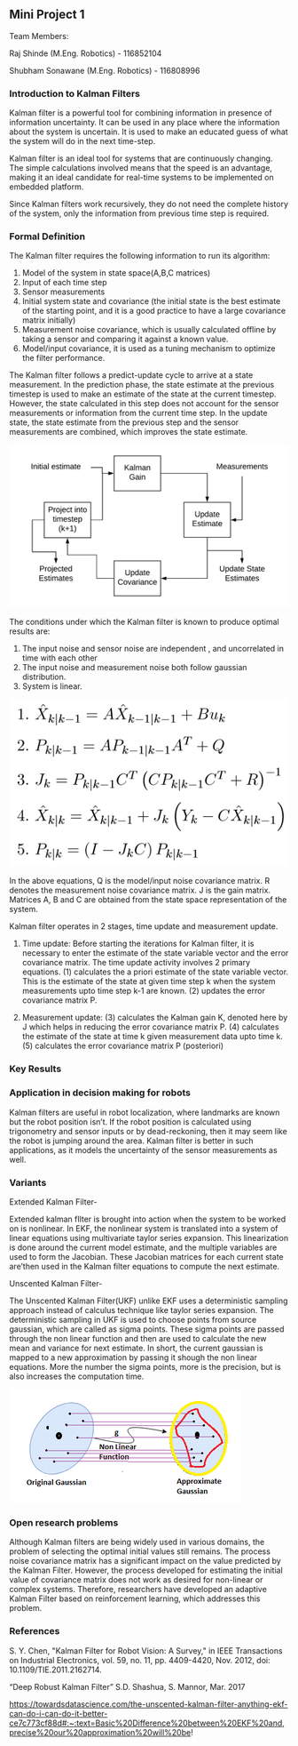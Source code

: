 ## Mini Project 1

Team Members:

Raj Shinde (M.Eng. Robotics) - 116852104

Shubham Sonawane (M.Eng. Robotics) - 116808996

### Introduction to Kalman Filters

Kalman filter is a powerful tool for combining information in presence of information uncertainty. It can be used in any place where the information about the system is uncertain. It is used to make an educated guess of what the system will do in the next time-step.

Kalman filter is an ideal tool for systems that are continuously changing. The simple calculations involved means that the speed is an advantage, making it an ideal candidate for real-time systems to be implemented on embedded platform.  

Since Kalman filters work recursively, they do not need the complete history of the system, only the information from previous time step is required. 

### Formal Definition

The Kalman filter requires the following information to run its algorithm:

1.	Model of the system in state space(A,B,C matrices)
2.	Input of each time step
3.	Sensor measurements
4.	Initial system state and covariance (the initial state is the best estimate of the starting point, and it is a good practice to have a large covariance matrix initially)
5.	Measurement noise covariance, which is usually calculated offline by taking a sensor and comparing it against a known value. 
6.	Model/input covariance, it is used as a tuning mechanism to optimize the filter performance. 

The Kalman filter follows a predict-update cycle to arrive at a state measurement. In the prediction phase, the state estimate at the previous timestep is used to make an estimate of the state at the current timestep. However, the state calculated in this step does not account for the sensor measurements or information from the current time step. In the update state, the state estimate from the previous step and the sensor measurements are combined, which improves the state estimate. 

![BlockDiagram](img/BlockDiagram.png)

The conditions under which the Kalman filter is known to produce optimal results are:
1.	The input noise and sensor noise are independent , and uncorrelated in time with each other
2.	The input noise and measurement noise both follow gaussian distribution. 
3.	System is linear.

![Equations](img/equations.PNG)

In the above equations, Q is the model/input noise covariance matrix. R denotes the measurement noise covariance matrix. J is the gain matrix. Matrices A, B and C are 
obtained from the state space representation of the system. 

Kalman filter operates in 2 stages, time update and measurement update. 

1.	Time update: Before starting the iterations for Kalman filter, it is necessary to enter the estimate of the state variable vector and the error covariance matrix. The time update activity involves 2 primary equations. (1) calculates the a priori estimate of the state variable vector. This is the estimate of the state at given time step k when the system measurements upto time step k-1 are known. (2) updates the error covariance matrix P. 

2.	Measurement update: (3) calculates the Kalman gain K, denoted here by J which helps in reducing the error covariance matrix P. (4) calculates the estimate of the state at time k given measurement data upto time k. (5) calculates the error covariance matrix P (posteriori)

### Key Results

### Application in decision making for robots

Kalman filters are useful in robot localization, where landmarks are known but the robot position isn’t. If the robot position is calculated using trigonometry and sensor inputs or by dead-reckoning, then it may seem like the robot is jumping around the area. Kalman filter is better in such applications, as it models the uncertainty of the sensor measurements as well. 

### Variants

Extended Kalman Filter-

Extended kalman fIlter is brought into action when the system to be worked on is nonlinear. In EKF, the nonlinear system is translated into a system of linear equations using multivariate taylor series expansion. This linearization is done around the current model estimate, and the multiple variables are used to form the Jacobian. These Jacobian matrices for each current state are’then used in the Kalman filter equations to compute the next estimate. 

Unscented Kalman Filter-

The Unscented Kalman Filter(UKF) unlike EKF uses a deterministic sampling approach instead of calculus technique like taylor series expansion. The deterministic sampling in UKF is used to choose points from source gaussian, which are called as sigma points. These sigma points are  passed through the non linear function and then are used to calculate the new mean and variance for next estimate. In short, the current gaussian is mapped to a new approximation by passing it shough the non linear equations. More the number the sigma points, more is the precision, but is also increases the computation time.

![UKF](img/UKF.png)

### Open research problems

Although Kalman filters are being widely used in various domains, the problem of selecting the optimal initial values still remains. The process noise covariance matrix has a significant impact on the value predicted by the Kalman Filter. However, the process developed for estimating the initial value of covariance matrix does not work as desired for non-linear or complex systems. Therefore, researchers have developed an adaptive Kalman Filter based on reinforcement learning, which addresses this problem. 

### References

S. Y. Chen, "Kalman Filter for Robot Vision: A Survey," in IEEE Transactions on Industrial Electronics, vol. 59, no. 11, pp. 4409-4420, Nov. 2012, doi: 10.1109/TIE.2011.2162714.

“Deep Robust Kalman Filter” S.D. Shashua, S. Mannor, Mar. 2017

https://towardsdatascience.com/the-unscented-kalman-filter-anything-ekf-can-do-i-can-do-it-better-ce7c773cf88d#:~:text=Basic%20Difference%20between%20EKF%20and,precise%20our%20approximation%20will%20be!

